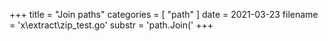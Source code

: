 +++
title = "Join paths"
categories = [ "path" ]
date = 2021-03-23
filename = 'x\extract\zip_test.go'
substr = 'path.Join('
+++
